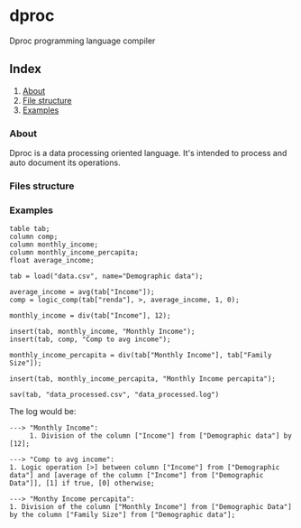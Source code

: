 # dproc
Dproc programming language compiler

## Index

1. [About](#about)
2. [File structure](#file-structure)
3. [Examples](#examples)

### About

Dproc is a data processing oriented language. It's intended to process and auto document its operations. 

### Files structure

### Examples

``` 
table tab;
column comp;
column monthly_income;
column monthly_income_percapita;
float average_income;

tab = load("data.csv", name="Demographic data");

average_income = avg(tab["Income"]);
comp = logic_comp(tab["renda"], >, average_income, 1, 0);

monthly_income = div(tab["Income"], 12);

insert(tab, monthly_income, "Monthly Income");
insert(tab, comp, "Comp to avg income");

monthly_income_percapita = div(tab["Monthly Income"], tab["Family Size"]);

insert(tab, monthly_income_percapita, "Monthly Income percapita");

sav(tab, "data_processed.csv", "data_processed.log")
```

The log would be:

``` 
---> "Monthly Income":
     1. Division of the column ["Income"] from ["Demographic data"] by [12];
	 
---> "Comp to avg income": 
1. Logic operation [>] between column ["Income"] from ["Demographic data"] and [average of the column ["Income"] from ["Demographic Data"]], [1] if true, [0] otherwise;

---> "Monthy Income percapita":
1. Division of the column ["Monthly Income"] from ["Demographic Data"] by the column ["Family Size"] from ["Demographic data"];
```


